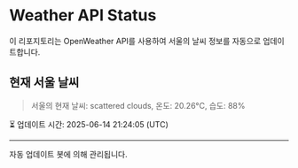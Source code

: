 
# Weather API Status

이 리포지토리는 OpenWeather API를 사용하여 서울의 날씨 정보를 자동으로 업데이트합니다.

## 현재 서울 날씨
> 서울의 현재 날씨: scattered clouds, 온도: 20.26°C, 습도: 88%

⏳ 업데이트 시간: 2025-06-14 21:24:05 (UTC)

---
자동 업데이트 봇에 의해 관리됩니다.
